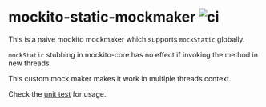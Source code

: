# mockito-static-mockmaker ![ci](https://github.com/reminia/mockito-static-mockmaker/workflows/pr.yml/badge.svg)

This is a naive mockito mockmaker which supports `mockStatic` globally.

`mockStatic` stubbing in mockito-core has no effect if invoking the method in new threads.

This custom mock maker makes it work in multiple threads context.

Check the [unit test](src/test/java/GlobalStaticMockMakerTest.java) for usage.
